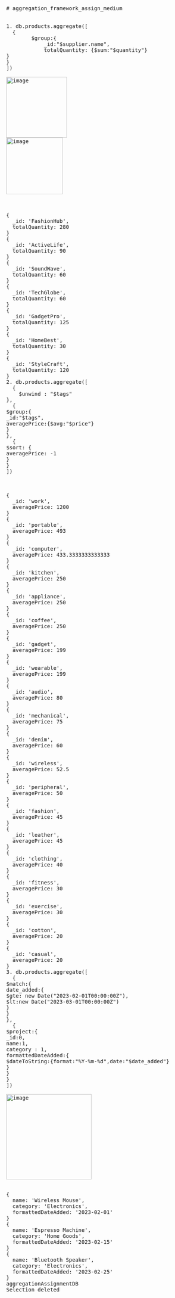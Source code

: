 <pre># aggregation_framework_assign_medium


1. db.products.aggregate([
  {
		$group:{
			_id:"$supplier.name",
			totalQuantity: {$sum:"$quantity"}
}
}
])

<img width="163" alt="image" src="https://github.com/user-attachments/assets/70746235-5c7e-47e8-ab3a-8127327a1dfd" />
<img width="152" alt="image" src="https://github.com/user-attachments/assets/adbfe636-0741-4ef6-856c-634df17b0b3f" />



{
  _id: 'FashionHub',
  totalQuantity: 280
}
{
  _id: 'ActiveLife',
  totalQuantity: 90
}
{
  _id: 'SoundWave',
  totalQuantity: 60
}
{
  _id: 'TechGlobe',
  totalQuantity: 60
}
{
  _id: 'GadgetPro',
  totalQuantity: 125
}
{
  _id: 'HomeBest',
  totalQuantity: 30
}
{
  _id: 'StyleCraft',
  totalQuantity: 120
}
2. db.products.aggregate([
  {
	$unwind : "$tags"
},
  {
$group:{
_id:"$tags",
averagePrice:{$avg:"$price"}
}
},
  {
$sort: {
averagePrice: -1
}
}
])



{
  _id: 'work',
  averagePrice: 1200
}
{
  _id: 'portable',
  averagePrice: 493
}
{
  _id: 'computer',
  averagePrice: 433.3333333333333
}
{
  _id: 'kitchen',
  averagePrice: 250
}
{
  _id: 'appliance',
  averagePrice: 250
}
{
  _id: 'coffee',
  averagePrice: 250
}
{
  _id: 'gadget',
  averagePrice: 199
}
{
  _id: 'wearable',
  averagePrice: 199
}
{
  _id: 'audio',
  averagePrice: 80
}
{
  _id: 'mechanical',
  averagePrice: 75
}
{
  _id: 'denim',
  averagePrice: 60
}
{
  _id: 'wireless',
  averagePrice: 52.5
}
{
  _id: 'peripheral',
  averagePrice: 50
}
{
  _id: 'fashion',
  averagePrice: 45
}
{
  _id: 'leather',
  averagePrice: 45
}
{
  _id: 'clothing',
  averagePrice: 40
}
{
  _id: 'fitness',
  averagePrice: 30
}
{
  _id: 'exercise',
  averagePrice: 30
}
{
  _id: 'cotton',
  averagePrice: 20
}
{
  _id: 'casual',
  averagePrice: 20
}
3. db.products.aggregate([
  {
$match:{
date_added:{
$gte: new Date("2023-02-01T00:00:00Z"),
$lt:new Date("2023-03-01T00:00:00Z")
}
}
},
  {
$project:{
_id:0,
name:1,
category : 1,
formattedDateAdded:{
$dateToString:{format:"%Y-%m-%d",date:"$date_added"}
}
}
}
])

<img width="229" alt="image" src="https://github.com/user-attachments/assets/fcab1498-46a4-4f5b-88f6-aed72ed2ccd4" />


{
  name: 'Wireless Mouse',
  category: 'Electronics',
  formattedDateAdded: '2023-02-01'
}
{
  name: 'Espresso Machine',
  category: 'Home Goods',
  formattedDateAdded: '2023-02-15'
}
{
  name: 'Bluetooth Speaker',
  category: 'Electronics',
  formattedDateAdded: '2023-02-25'
}
aggregationAssignmentDB
Selection deleted

</pre>
